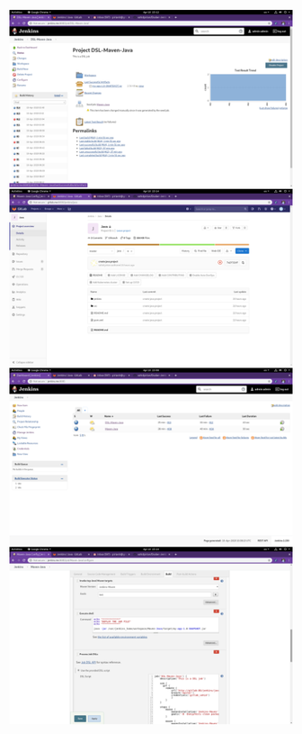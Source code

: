 ![Image1](DSL-Maven-Java.png)   
![Image2](GitLab.png)   
![Image3](Jobs.png)
![Image4](Maven-Java.png)
